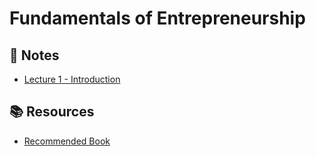 # Fundamentals of Entrepreneurship

## 📝 Notes
- [Lecture 1 - Introduction](./lectures/lecture-01.pdf)

## 📚 Resources
- [Recommended Book](./resources/book.pdf)